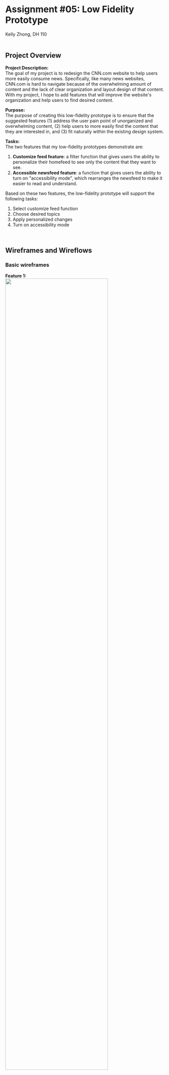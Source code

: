 # Assignment #05: Low Fidelity Prototype
Kelly Zhong, DH 110
<br><br>

## Project Overview
**Project Description:** <br>
The goal of my project is to redesign the CNN.com website to help users more easily consume news. Specifically, like many news websites, CNN.com is hard to navigate because of the overwhelming amount of content and the lack of clear organization and layout design of that content. With my project, I hope to add features that will improve the website's organization and help users to find desired content.
<br>

**Purpose:** <br>
The purpose of creating this low-fidelity prototype is to ensure that the suggested features (1) address the user pain point of unorganized and overwhelming content, (2) help users to more easily find the content that they are interested in, and (3) fit naturally within the existing design system. 
<br>

**Tasks:** <br>
The two features that my low-fidelity prototypes demonstrate are: 
<br> 
1. **Customize feed feature**: a filter function that gives users the ability to personalize their homefeed to see only the content that they want to see.
2. **Accessible newsfeed feature**: a function that gives users the ability to turn on "accessibility mode", which rearranges the newsfeed to make it easier to read and understand.

Based on these two features, the low-fidelity prototype will support the following tasks: 
1. Select customize feed function 
2. Choose desired topics 
3. Apply personalized changes 
4. Turn on accessibility mode 
<br>

## Wireframes and Wireflows
### Basic wireframes
**Feature 1:** <br>
<img src="basic1.jpg" width=80%>
<br><br>
**Feature 2:** <br>
<img src="basic2.jpg" width=80%>
<br><br>

### Testing
**Wireflows:** <br>
<img src="wf1.jpg" width=80%>
<img src="wf2.jpg" width=80%>
<br>

**Iteration 1:** <br>
<img src="it1-1.jpg" width=80%>
<img src="it1-2.jpg" width=80%>
<br>
Problem: For **Feature 1**, the user was told to customize the newsfeed so that the feed only showed top news and news about the United States. While the user was going through the process, everything went smoothly until she was done choosing the desired topics. She was confused about whether the feed would automatically update if she waited long enough, or if she had to press outside the "Customize" box to apply the changes. For **Feature 2**, the user was told to navigate to the Settings to turn on Accessibility Mode. However, after pressing the profile button, she was confused why the screen automatically went to the Settings.
<br>
Changes made: For **Feature 1**, I added a button that says "Done" underneath the personalization options. After pressing this button, the newsfeed would refresh with changes applied. For **Feature 2**, I added another screen that included the drop-down that appears after cliking the profile icon. This drop-down has the options "Settings" and "Log out". 
<br>

**Iteration 2:** <br>
<img src="it2-1.jpg" width=80%>
<img src="it2-2.jpg" width=80%>
<br>
Problem: 
<br>
Changes made:
<br><br>

## Reflection
+1: Summary of the process, what went smoothly or differently from your expectation
+1: What you would change or design differently based on the feedback you got from the prototype testing. 

